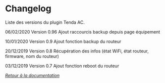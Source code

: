 # Changelog

Liste des versions du plugin Tenda AC.

06/02/2020
Version 0.96
Ajout raccourcis backup depuis page équipement

10/01/2020
Version 0.9
Ajout fonction backup du routeur

20/12/2019
Version 0.8
Récupération des infos (état WiFi, état routeur, firmware, nom du routeur)

03/12/2019
Version 0.7
Ajout fonction reboot du routeur

*[Retour à la documentation](index.md)*
